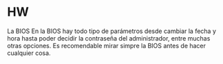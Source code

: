 # HW


La BIOS
En la BIOS hay todo tipo de parámetros desde cambiar la fecha y hora hasta poder decidir la contraseña del administrador, entre muchas otras opciones. Es recomendable mirar simpre la BIOS antes de hacer cualquier cosa.

